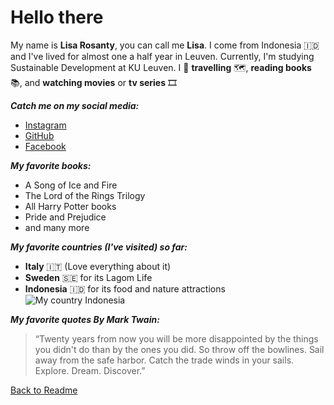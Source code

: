 # Hello there

My name is **Lisa Rosanty**, you can call me **Lisa**. 
I come from Indonesia :indonesia: and I've lived for almost one a half year in Leuven.
Currently, I'm studying Sustainable Development at KU Leuven.
I :gift_heart: **travelling** :world_map:, **reading books** :books:, and **watching movies** or **tv series** :film_strip:

_**Catch me on my social media:**_

- [Instagram](https://www.instagram.com/lisarosaa/?hl=en)
- [GitHub](https://github.com/lisarosaa)
- [Facebook](https://www.facebook.com/lisarosaa)

_**My favorite books:**_

- A Song of Ice and Fire
- The Lord of the Rings Trilogy
- All Harry Potter books
- Pride and Prejudice
- and many more

_**My favorite countries (I've visited) so far:**_

- **Italy** :it: (Love everything about it)
- **Sweden** :sweden: for its Lagom Life
- **Indonesia** :indonesia: for its food and nature attractions
![My country Indonesia](https://upload.wikimedia.org/wikipedia/commons/thumb/3/3b/PIAYNEMO.jpg/800px-PIAYNEMO.jpg)


_**My favorite quotes By Mark Twain:**_
>“Twenty years from now you will be more disappointed by the things you didn't do than by the ones you did. So throw off the bowlines. Sail away from the safe harbor. Catch the trade winds in your sails. Explore. Dream. Discover.”


[Back to Readme](./README.md)